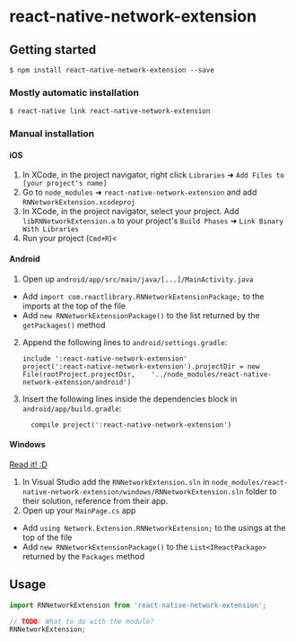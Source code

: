 
# react-native-network-extension

## Getting started

`$ npm install react-native-network-extension --save`

### Mostly automatic installation

`$ react-native link react-native-network-extension`

### Manual installation


#### iOS

1. In XCode, in the project navigator, right click `Libraries` ➜ `Add Files to [your project's name]`
2. Go to `node_modules` ➜ `react-native-network-extension` and add `RNNetworkExtension.xcodeproj`
3. In XCode, in the project navigator, select your project. Add `libRNNetworkExtension.a` to your project's `Build Phases` ➜ `Link Binary With Libraries`
4. Run your project (`Cmd+R`)<

#### Android

1. Open up `android/app/src/main/java/[...]/MainActivity.java`
  - Add `import com.reactlibrary.RNNetworkExtensionPackage;` to the imports at the top of the file
  - Add `new RNNetworkExtensionPackage()` to the list returned by the `getPackages()` method
2. Append the following lines to `android/settings.gradle`:
  	```
  	include ':react-native-network-extension'
  	project(':react-native-network-extension').projectDir = new File(rootProject.projectDir, 	'../node_modules/react-native-network-extension/android')
  	```
3. Insert the following lines inside the dependencies block in `android/app/build.gradle`:
  	```
      compile project(':react-native-network-extension')
  	```

#### Windows
[Read it! :D](https://github.com/ReactWindows/react-native)

1. In Visual Studio add the `RNNetworkExtension.sln` in `node_modules/react-native-network-extension/windows/RNNetworkExtension.sln` folder to their solution, reference from their app.
2. Open up your `MainPage.cs` app
  - Add `using Network.Extension.RNNetworkExtension;` to the usings at the top of the file
  - Add `new RNNetworkExtensionPackage()` to the `List<IReactPackage>` returned by the `Packages` method


## Usage
```javascript
import RNNetworkExtension from 'react-native-network-extension';

// TODO: What to do with the module?
RNNetworkExtension;
```
  